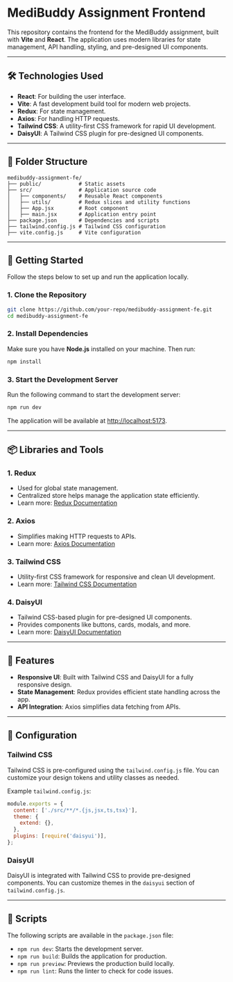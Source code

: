 
# MediBuddy Assignment Frontend

This repository contains the frontend for the MediBuddy assignment, built with **Vite** and **React**. The application uses modern libraries for state management, API handling, styling, and pre-designed UI components.

---

## 🛠️ Technologies Used

- **React**: For building the user interface.
- **Vite**: A fast development build tool for modern web projects.
- **Redux**: For state management.
- **Axios**: For handling HTTP requests.
- **Tailwind CSS**: A utility-first CSS framework for rapid UI development.
- **DaisyUI**: A Tailwind CSS plugin for pre-designed UI components.

---

## 📂 Folder Structure

```
medibuddy-assignment-fe/
├── public/            # Static assets
├── src/               # Application source code
│   ├── components/    # Reusable React components
│   ├── utils/         # Redux slices and utility functions
│   ├── App.jsx        # Root component
│   ├── main.jsx       # Application entry point
├── package.json       # Dependencies and scripts
├── tailwind.config.js # Tailwind CSS configuration
├── vite.config.js     # Vite configuration
```

---

## 🚀 Getting Started

Follow the steps below to set up and run the application locally.

### 1. Clone the Repository

```bash
git clone https://github.com/your-repo/medibuddy-assignment-fe.git
cd medibuddy-assignment-fe
```

### 2. Install Dependencies

Make sure you have **Node.js** installed on your machine. Then run:

```bash
npm install
```

### 3. Start the Development Server

Run the following command to start the development server:

```bash
npm run dev
```

The application will be available at [http://localhost:5173](http://localhost:5173).

---

## 📦 Libraries and Tools

### 1. **Redux**
- Used for global state management.
- Centralized store helps manage the application state efficiently.
- Learn more: [Redux Documentation](https://redux.js.org/)

### 2. **Axios**
- Simplifies making HTTP requests to APIs.
- Learn more: [Axios Documentation](https://axios-http.com/)

### 3. **Tailwind CSS**
- Utility-first CSS framework for responsive and clean UI development.
- Learn more: [Tailwind CSS Documentation](https://tailwindcss.com/)

### 4. **DaisyUI**
- Tailwind CSS-based plugin for pre-designed UI components.
- Provides components like buttons, cards, modals, and more.
- Learn more: [DaisyUI Documentation](https://daisyui.com/)

---

## 🌟 Features

- **Responsive UI**: Built with Tailwind CSS and DaisyUI for a fully responsive design.
- **State Management**: Redux provides efficient state handling across the app.
- **API Integration**: Axios simplifies data fetching from APIs.

---

## 🔧 Configuration

### Tailwind CSS
Tailwind CSS is pre-configured using the `tailwind.config.js` file. You can customize your design tokens and utility classes as needed.

Example `tailwind.config.js`:
```javascript
module.exports = {
  content: ['./src/**/*.{js,jsx,ts,tsx}'],
  theme: {
    extend: {},
  },
  plugins: [require('daisyui')],
};
```

### DaisyUI
DaisyUI is integrated with Tailwind CSS to provide pre-designed components. You can customize themes in the `daisyui` section of `tailwind.config.js`.

---

## 📜 Scripts

The following scripts are available in the `package.json` file:

- `npm run dev`: Starts the development server.
- `npm run build`: Builds the application for production.
- `npm run preview`: Previews the production build locally.
- `npm run lint`: Runs the linter to check for code issues.
